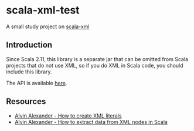 # scala-xml-test
A small study project on [scala-xml](https://github.com/scala/scala-xml)

## Introduction
Since Scala 2.11, this library is a separate jar that can be omitted from Scala projects that do not use XML, so
if you do XML in Scala code, you should include this library.

The API is available [here](http://www.scala-lang.org/api/current/scala-xml/).

## Resources
- [Alvin Alexander - How to create XML literals](http://alvinalexander.com/scala/how-to-create-scala-xml-literals)
- [Alvin Alexander - How to extract data from XML nodes in Scala](http://alvinalexander.com/scala/how-to-extract-data-from-xml-nodes-in-scala)